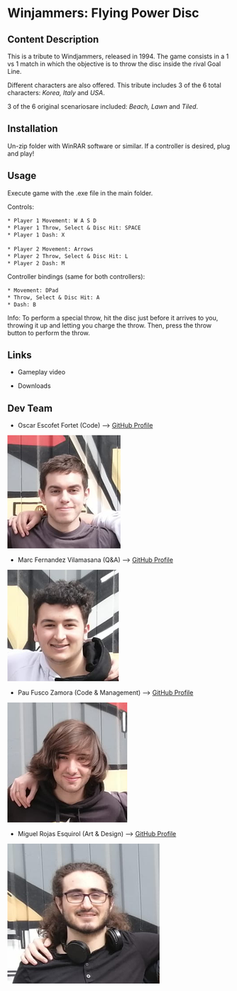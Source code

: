 # Winjammers: Flying Power Disc
## Content Description
This is a tribute to Windjammers, released in 1994. The game consists in a 1 vs 1 match in which the objective is to throw the disc inside the rival Goal Line.

Different characters are also offered. This tribute includes 3 of the 6 total characters: *Korea, Italy* and *USA*.

3 of the 6 original scenariosare included: *Beach, Lawn* and *Tiled*.

## Installation
Un-zip folder with WinRAR software or similar. If a controller is desired, plug and play!

## Usage
Execute game with the .exe file in the main folder.

Controls:
```
* Player 1 Movement: W A S D
* Player 1 Throw, Select & Disc Hit: SPACE
* Player 1 Dash: X

* Player 2 Movement: Arrows
* Player 2 Throw, Select & Disc Hit: L
* Player 2 Dash: M
```
Controller bindings (same for both controllers):
```
* Movement: DPad
* Throw, Select & Disc Hit: A
* Dash: B
```
Info: To perform a special throw, hit the disc just before it arrives to you, throwing it up and letting you charge the throw. Then, press the throw button to perform the throw.

## Links
* Gameplay video

* Downloads

## Dev Team
* Oscar Escofet Fortet (Code) --> [GitHub Profile](https://github.com/OscarEscF)

![Oscar Photo](https://github.com/PauFusco/Nontendo/blob/proyect-9/Dependencies/Foto%20Oscar.png "Oscar Escofet Fortet")

* Marc Fernandez Vilamasana (Q&A) --> [GitHub Profile](https://github.com/FerVil-03)

![Marc Photo](https://github.com/PauFusco/Nontendo/blob/proyect-9/Dependencies/Foto%20Marc.png "Marc Fernández Vilamasana")

* Pau Fusco Zamora (Code & Management) --> [GitHub Profile](https://github.com/PauFusco)

![Pau Photo](https://github.com/PauFusco/Nontendo/blob/proyect-9/Dependencies/Foto%20Pau.png "Pau Fusco Zamora")

* Miguel Rojas Esquirol (Art & Design) --> [GitHub Profile](https://github.com/unsanfer89)

![Miguel Photo](https://github.com/PauFusco/Nontendo/blob/proyect-9/Dependencies/Foto%20Miguel.png "Miguel Rojas Esquirol")
